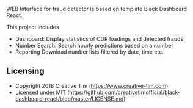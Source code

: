 WEB Interface for fraud detector is based on template Black Dashboard React.

This project includes
- Dashboard:
	Display statistics of CDR loadings and detected frauds
- Number Search:
	Search hourly predictions based on a number
- Reporting
	Download number lists filtered by date, time etc.

## Licensing

- Copyright 2018 Creative Tim (https://www.creative-tim.com)
- Licensed under MIT (https://github.com/creativetimofficial/black-dashboard-react/blob/master/LICENSE.md)